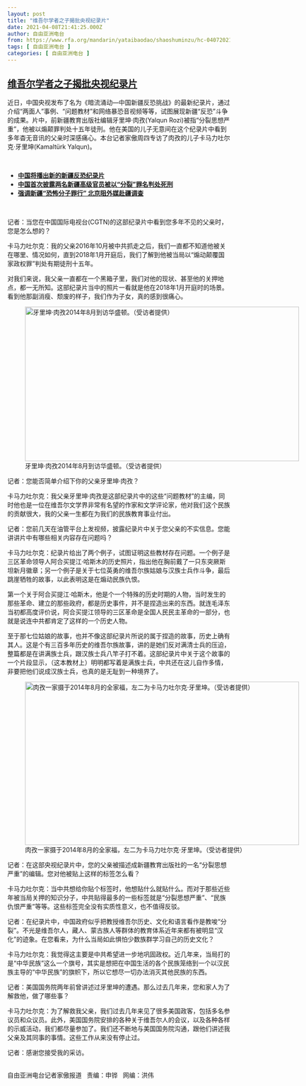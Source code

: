 ```yaml
---
layout: post
title: "维吾尔学者之子揭批央视纪录片"
date: 2021-04-08T21:41:25.000Z
author: 自由亚洲电台
from: https://www.rfa.org/mandarin/yataibaodao/shaoshuminzu/hc-04072021132836.html
tags: [ 自由亚洲电台 ]
categories: [ 自由亚洲电台 ]
---
```

<!--1617918085000-->
[维吾尔学者之子揭批央视纪录片](https://www.rfa.org/mandarin/yataibaodao/shaoshuminzu/hc-04072021132836.html)
------

<div>
<p></p><p>近日，中国央视发布了名为《暗流涌动—中国新疆反恐挑战》的最新纪录片，通过介绍“两面人”事例、“问题教材”和网络暴恐音视频等等，试图展现新疆“反恐”斗争的成果。片中，前新疆教育出版社编辑牙里坤·肉孜(Yalqun Rozi)被指“分裂思想严重”，他被以煽颠罪判处十五<span>年徒刑</span>。他在美国的儿子无意间在这个纪录片中看到多年杳无音讯的父亲时深感痛心。本台记者家傲周四专访了肉孜的儿子卡马力吐尔克·牙里坤(Kamaltürk Yalqun)。</p><p><br/></p><ul><li><a href="https://www.rfa.org/mandarin/Xinwen/5-03302021121216.html"><strong>中国将播出新的新疆反恐纪录片</strong></a></li><li><strong><a href="https://www.rfa.org/mandarin/Xinwen/7-04072021111256.html">中国首次披露两名新疆高级官员被以“分裂”罪名判处死刑</a></strong></li><li><strong><a href="https://www.rfa.org/mandarin/yataibaodao/shaoshuminzu/cm-04022021101409.html">强调新疆“恐怖分子罪行” 北京阻外媒赴疆调查</a></strong></li></ul><p><br/></p><p>记者：当您在中国国际电视台(CGTN)的这部纪录片中看到您多年不见的父亲时，您是怎么想的？</p><p>卡马力吐尔克：我的父亲2016年10月被中共抓走之后，我们一直都不知道他被关在哪里、情况如何，直到2018年1月开庭后，我们了解到他被当局以“煽动颠覆国家政权罪”判处有期徒刑十五年。</p><p>对我们来说，我父亲一直都在一个黑箱子里，我们对他的现状、甚至他的关押地点，都一无所知。这部纪录片当中的照片一看就是他在2018年1月开庭时的场景。看到他那副消瘦、颓废的样子，我们作为子女，真的感到很痛心。</p><p><figure class="image-richtext image-inline captioned" style="width:620px;"><img alt="牙里坤·肉孜2014年8月到访华盛顿。（受访者提供）" height="349" src="https://www.rfa.org/mandarin/yataibaodao/shaoshuminzu/hc-04072021132836.html/m0408-hc1.jpg/@@images/385022e2-3ef8-46b5-96e2-013f1d81c726.jpeg" title="M0408-HC1.jpg" width="620"/><figcaption class="image-caption">牙里坤·肉孜2014年8月到访华盛顿。（受访者提供）</figcaption><small></small></figure></p><p>记者：您能否简单介绍下你的父亲牙里坤·肉孜？</p><p>卡马力吐尔克：我父亲牙里坤·肉孜是这部纪录片中的这些“问题教材”的主编，同时他也是一位在维吾尔文学界非常有名望的作家和文学评论家，他对我们这个民族的贡献很大，我的父亲一生都在为我们的民族教育事业付出。</p><p>记者：您前几天在油管平台上发视频，披露纪录片中关于您父亲的不实信息。您能讲讲片中有哪些相关内容存在问题吗？</p><p>卡马力吐尔克：纪录片给出了两个例子，试图证明这些教材存在问题。一个例子是三区革命领导人阿合买提江·哈斯木的历史照片，指出他在胸前戴了一只东突厥斯坦新月徽章；另一个例子是关于七位英勇的维吾尔族姑娘与汉族士兵作斗争，最后跳崖牺牲的故事，以此表明这是在煽动民族仇恨。</p><p>第一个关于阿合买提江·哈斯木，他是个一个特殊的历史时期的人物，当时发生的那些革命、建立的那些政府，都是历史事件，并不是捏造出来的东西。就连毛泽东当初都高度评价说，阿合买提江领导的三区革命是全国人民民主革命的一部分，也就是说连中共都肯定了这样的一个历史人物。</p><p>至于那七位姑娘的故事，也并不像这部纪录片所说的属于捏造的故事，历史上确有其人。这是个有三百多年历史的维吾尔族故事，讲的是她们反对满清士兵的压迫，整篇都是在讲满族士兵，跟汉族士兵八竿子打不着。这部纪录片中关于这个故事的一个片段显示，（这本教材上）明明都写着是满族士兵，中共还在这儿自作多情，非要把他们说成汉族士兵，也真的是无耻到一种境界了。</p><p><figure class="image-richtext image-inline captioned" style="width:620px;"><img alt="肉孜一家摄于2014年8月的全家福，左二为卡马力吐尔克·牙里坤。（受访者提供）" height="369" src="https://www.rfa.org/mandarin/yataibaodao/shaoshuminzu/hc-04072021132836.html/m0408-hc2.jpg/@@images/68e607a6-8287-425a-8bc5-c71bd994e347.jpeg" title="M0408-HC2.jpg" width="620"/><figcaption class="image-caption">肉孜一家摄于2014年8月的全家福，左二为卡马力吐尔克·牙里坤。（受访者提供）</figcaption><small></small></figure></p><p>记者：在这部央视纪录片中，您的父亲被描述成新疆教育出版社的一名“分裂思想严重”的编辑。您对他被贴上这样的标签怎么看？</p><p>卡马力吐尔克：当中共想给你贴个标签时，他想贴什么就贴什么。而对于那些近些年被当局关押的知识分子，中共贴得最多的一些标签就是“分裂思想严重”、“民族仇恨严重”等等。这些标签完全没有实质性意义，也不值得反驳。</p><p>记者：在纪录片中，中国政府似乎把教授维吾尔历史、文化和语言看作是教唆“分裂”。不光是维吾尔人，藏人、蒙古族人等群体的教育体系近年来都有被明显“汉化”的迹象。在您看来，为什么当局如此惧怕少数族群学习自己的历史文化？</p><p>卡马力吐尔克：我觉得这主要是中共希望进一步地巩固政权。近几年来，当局打的是“中华民族”这么一个旗号，其实是想把在中国生活的各个民族笼络到一个以汉民族主导的“中华民族”的旗帜下，所以它想尽一切办法消灭其他民族的东西。</p><p>记者：美国国务院两年前曾讲述过牙里坤的遭遇。那么过去几年来，您和家人为了解救他，做了哪些事？</p><p>卡马力吐尔克：为了解救我父亲，我们过去几年来见了很多美国政客，包括多名参议员和众议员。此外，美国国务院安排的各种关于维吾尔人的会议，以及各种各样的示威活动，我们都尽量参加了。我们还不断地与美国国务院沟通，跟他们讲述我父亲及其同事的事情。这些工作从来没有停止过。</p><p>记者：感谢您接受我的采访。</p><p><br/>自由亚洲电台记者家傲报道   责编：申铧   网编：洪伟</p>
</div>
